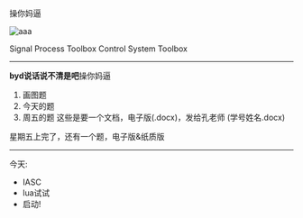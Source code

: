 操你妈逼

![aaa](./1.png)

Signal Process Toolbox
Control System Toolbox

---

**byd说话说不清是吧**操你妈逼
1. 画图题
2. 今天的题
3. 周五的题
这些是要一个文档，电子版(.docx)，发给孔老师
(学号姓名.docx)

星期五上完了，还有一个题，电子版&纸质版

---

今天:
  - IASC
  - lua试试
  - 启动!
